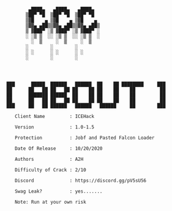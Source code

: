 			 		 ▄████▄   ▄████▄   ▄████▄  
		 			▒██▀ ▀█  ▒██▀ ▀█  ▒██▀ ▀█  
		 			▒▓█    ▄ ▒▓█    ▄ ▒▓█    ▄ 
		 			▒▓▓▄ ▄██▒▒▓▓▄ ▄██▒▒▓▓▄ ▄██▒
		 			▒ ▓███▀ ░▒ ▓███▀ ░▒ ▓███▀ ░
		 			░ ░▒ ▒  ░░ ░▒ ▒  ░░ ░▒ ▒  ░
		 			  ░  ▒     ░  ▒     ░  ▒   
		 			░        ░        ░        
		 			░ ░      ░ ░      ░ ░      
					░        ░        ░         
                                                                               

					

 			 ███      █████  ██████   ██████  ██    ██ ████████     ███ 
 			 ██      ██   ██ ██   ██ ██    ██ ██    ██    ██         ██ 
 			 ██      ███████ ██████  ██    ██ ██    ██    ██         ██ 
 			 ██      ██   ██ ██   ██ ██    ██ ██    ██    ██         ██ 
 			 ███     ██   ██ ██████   ██████   ██████     ██        ███ 

				Client Name         : ICEHack

				Version             : 1.0-1.5
	
				Protection          : Jobf and Pasted Falcon Loader

				Date Of Release     : 10/20/2020 

				Authors             : A2H

				Difficulty of Crack : 2/10

				Discord             : https://discord.gg/pV5sU56

				Swag Leak?          : yes.......
				
				Note: Run at your own risk

